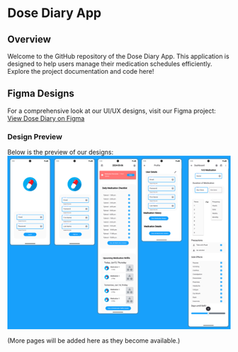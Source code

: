 # Dose Diary App

## Overview
Welcome to the GitHub repository of the Dose Diary App. This application is designed to help users manage their medication schedules efficiently. Explore the project documentation and code here!

## Figma Designs
For a comprehensive look at our UI/UX designs, visit our Figma project:
[View Dose Diary on Figma](https://www.figma.com/design/UFtGZyoq8LuZNi6zYhynGP/ECE-452-Project-Design-(Material-Design-Kit)?node-id=11-1833&t=Zm9byqLCW1rT9V63-1)

### Design Preview
Below is the preview of our designs:
![img_1.png](img_1.png)

(More pages will be added here as they become available.)
